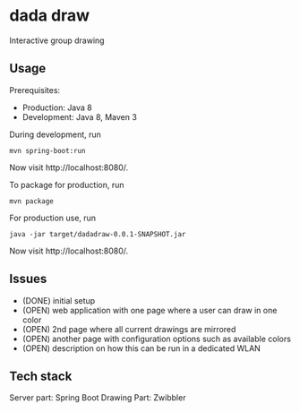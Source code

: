# dada draw

Interactive group drawing

## Usage

Prerequisites: 
- Production: Java 8
- Development: Java 8, Maven 3

During development, run

    mvn spring-boot:run
    
Now visit http://localhost:8080/.

To package for production, run

    mvn package

For production use, run

    java -jar target/dadadraw-0.0.1-SNAPSHOT.jar

Now visit http://localhost:8080/.

## Issues

- (DONE) initial setup
- (OPEN) web application with one page where a user can draw in one color
- (OPEN) 2nd page where all current drawings are mirrored
- (OPEN) another page with configuration options such as available colors
- (OPEN) description on how this can be run in a dedicated WLAN

## Tech stack

Server part: Spring Boot
Drawing Part: Zwibbler
